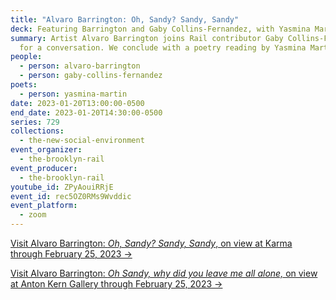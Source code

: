 ```yaml
---
title: "Alvaro Barrington: Oh, Sandy? Sandy, Sandy"
deck: Featuring Barrington and Gaby Collins-Fernandez, with Yasmina Martin
summary: Artist Alvaro Barrington joins Rail contributor Gaby Collins-Fernandez
  for a conversation. We conclude with a poetry reading by Yasmina Martin.
people:
  - person: alvaro-barrington
  - person: gaby-collins-fernandez
poets:
  - person: yasmina-martin
date: 2023-01-20T13:00:00-0500
end_date: 2023-01-20T14:30:00-0500
series: 729
collections:
  - the-new-social-environment
event_organizer:
  - the-brooklyn-rail
event_producer:
  - the-brooklyn-rail
youtube_id: ZPyAouiRRjE
event_id: rec5OZ0RMs9Wvddic
event_platform:
  - zoom
---
```

[V﻿isit Alvaro Barrington: *Oh, Sandy? Sandy, Sandy*, on view at Karma through February 25, 2023 →](https://karmakarma.org/exhibitions/alvaro-barrington-ny-2023/)[](https://www.antonkerngallery.com/exhibitions/409-alvaro-barrington-oh-sandy-why-did-you-leave-me-all/)

[V﻿isit Alvaro Barrington: *Oh Sandy, why did you leave me all alone,* on view at Anton Kern Gallery through February 25, 2023 →](https://www.antonkerngallery.com/exhibitions/409-alvaro-barrington-oh-sandy-why-did-you-leave-me-all/)
